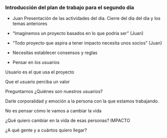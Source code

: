 ### Introducción del plan de trabajo para el segundo día

* Juan Presentación de las actividades del día. Cierre del día del día y los temas anteriores

* “Imaginemos un proyecto basados en lo que podría ser” (Juan)

* “Todo proyecto que aspira a tener impacto necesita unos socios” (Juan)

* Necesitas establecer consensos y reglas

* Pensar en los usuarios

Usuario es el que usa el proyecto

Que el usuario perciba un valor

Preguntarnos ¿Quiénes son nuestros usuarios?

Darle corporalidad y emoción a la persona con la que estamos trabajando.

No es pensar cómo le vamos a cambiar la vida

¿Qué quiero cambiar en la vida de esas personas?  IMPACTO

¿A qué gente y a cuántos quiero llegar?
